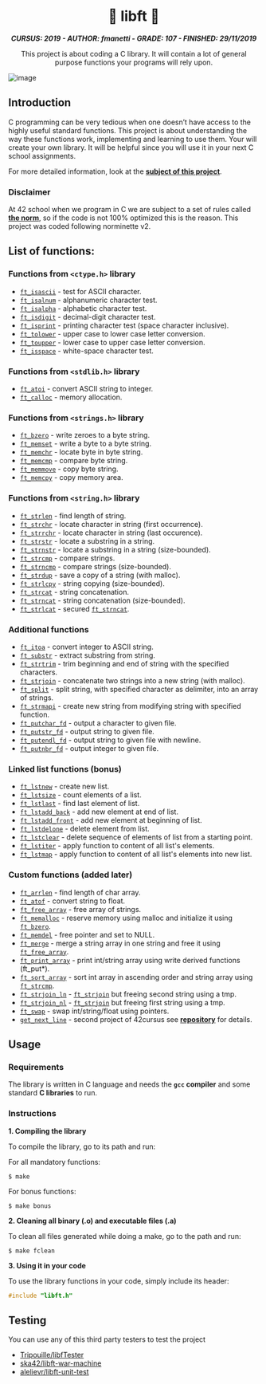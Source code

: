 <h1 align="center">
	📖 libft 📖
</h1>

<p align="center">
	<b><i>CURSUS: 2019 - AUTHOR: fmanetti - GRADE: 107 - FINISHED: 29/11/2019</i></b><br>
</p>

<p align="center">
	This project is about coding a C library. It will contain a lot of general purpose functions your programs will rely upon.
</p>

![image](https://github.com/manettifabrizio/42cursus_srcs/blob/main/images/libft.gif)

## Introduction

C programming can be very tedious when one doesn’t have access to the highly useful
standard functions. This project is about understanding the way these functions work,
implementing and learning to use them. Your will create your own library. It will be
helpful since you will use it in your next C school assignments.

For more detailed information, look at the [**subject of this project**](https://github.com/manettifabrizio/42cursus_srcs/blob/main/subjects/libft/fr.subject_11_2019.pdf).

### Disclaimer

At 42 school when we program in C we are subject to a set of rules called [**the norm**](), so if the code is not 100% optimized this is the reason. This project was coded following norminette v2.

## List of functions:

### Functions from `<ctype.h>` library

* [`ft_isascii`](srcs/ft_isascii.c)					- test for ASCII character.
* [`ft_isalnum`](srcs/ft_isalnum.c)					- alphanumeric character test.
* [`ft_isalpha`](srcs/ft_isalpha.c)					- alphabetic character test.
* [`ft_isdigit`](srcs/ft_isdigit.c)					- decimal-digit character test.
* [`ft_isprint`](srcs/ft_isprint.c)					- printing character test (space character inclusive).
* [`ft_tolower`](srcs/ft_tolower.c)					- upper case to lower case letter conversion.
* [`ft_toupper`](srcs/ft_toupper.c)					- lower case to upper case letter conversion.
* [`ft_isspace`](srcs/ft_isspace.c)					- white-space character test.

### Functions from `<stdlib.h>` library

* [`ft_atoi`](srcs/ft_atoi.c)						- convert ASCII string to integer.
* [`ft_calloc`](srcs/ft_calloc.c)					- memory allocation.

### Functions from `<strings.h>` library

* [`ft_bzero`](srcs/ft_bzero.c)						- write zeroes to a byte string.
* [`ft_memset`](srcs/ft_memset.c)					- write a byte to a byte string.
* [`ft_memchr`](srcs/ft_memchr.c)					- locate byte in byte string.
* [`ft_memcmp`](srcs/ft_memcmp.c)					- compare byte string.
* [`ft_memmove`](srcs/ft_memmove.c)					- copy byte string.
* [`ft_memcpy`](srcs/ft_memcpy.c)					- copy memory area.

### Functions from `<string.h>` library

* [`ft_strlen`](srcs/ft_strlen.c)					- find length of string.
* [`ft_strchr`](srcs/ft_strchr.c)					- locate character in string (first occurrence).
* [`ft_strrchr`](srcs/ft_strrchr.c)					- locate character in string (last occurence).
* [`ft_strstr`](srcs/ft_strstr.c)					- locate a substring in a string.
* [`ft_strnstr`](srcs/ft_strnstr.c)					- locate a substring in a string (size-bounded).
* [`ft_strcmp`](srcs/ft_strcmp.c) 					- compare strings.
* [`ft_strncmp`](srcs/ft_strncmp.c) 				- compare strings (size-bounded).
* [`ft_strdup`](srcs/ft_strdup.c)					- save a copy of a string (with malloc).
* [`ft_strlcpy`](srcs/ft_strlcpy.c)					- string copying (size-bounded).
* [`ft_strcat`](srcs/ft_strcat.c)					- string concatenation.
* [`ft_strncat`](srcs/ft_strncat.c) 				- string concatenation (size-bounded).
* [`ft_strlcat`](srcs/ft_strlcat.c)					- secured [`ft_strncat`](srcs/ft_strncat.c).

### Additional functions

* [`ft_itoa`](srcs/ft_itoa.c)						- convert integer to ASCII string.
* [`ft_substr`](srcs/ft_substr.c)					- extract substring from string.
* [`ft_strtrim`](srcs/ft_strtrim.c)					- trim beginning and end of string with the specified characters.
* [`ft_strjoin`](srcs/ft_strjoin.c)					- concatenate two strings into a new string (with malloc).
* [`ft_split`](srcs/ft_split.c)						- split string, with specified character as delimiter, into an array of strings.
* [`ft_strmapi`](srcs/ft_strmapi.c)					- create new string from modifying string with specified function.
* [`ft_putchar_fd`](srcs/ft_putchar_fd.c)			- output a character to given file.
* [`ft_putstr_fd`](srcs/ft_putstr_fd.c)				- output string to given file.
* [`ft_putendl_fd`](srcs/ft_putendl_fd.c)			- output string to given file with newline.
* [`ft_putnbr_fd`](srcs/ft_putnbr_fd.c)				- output integer to given file.

### Linked list functions (bonus)

* [`ft_lstnew`](srcs_bonus/ft_lstnew.c)				- create new list.
* [`ft_lstsize`](srcs_bonus/ft_lstsize.c)			- count elements of a list.
* [`ft_lstlast`](srcs_bonus/ft_lstlast.c)			- find last element of list.
* [`ft_lstadd_back`](srcs_bonus/ft_lstadd_back.c)	- add new element at end of list.
* [`ft_lstadd_front`](srcs_bonus/ft_lstadd_front.c)	- add new element at beginning of list.
* [`ft_lstdelone`](srcs_bonus/ft_lstdelone.c)		- delete element from list.
* [`ft_lstclear`](srcs_bonus/ft_lstclear.c)			- delete sequence of elements of list from a starting point.
* [`ft_lstiter`](srcs_bonus/ft_lstiter.c)			- apply function to content of all list's elements.
* [`ft_lstmap`](srcs_bonus/ft_lstmap.c)				- apply function to content of all list's elements into new list.

### Custom functions (added later)

* [`ft_arrlen`](srcs_custom/ft_arrlen.c)			- find length of char array.
* [`ft_atof`](srcs_custom/ft_atof.c)				- convert string to float.
* [`ft_free_array`](srcs_custom/ft_free_array.c)	- free array of strings.
* [`ft_memalloc`](srcs_custom/ft_memalloc.c)		- reserve memory using malloc and initialize it using [`ft_bzero`](srcs/ft_bzero.c).
* [`ft_memdel`](srcs_custom/ft_memdel.c)			- free pointer and set to NULL.
* [`ft_merge`](srcs_custom/ft_merge.c)				- merge a string array in one string and free it using [`ft_free_array`](srcs_custom/ft_free_array.c).
* [`ft_print_array`](srcs_custom/ft_print_array.c)	- print int/string array using write derived functions (ft_put*).
* [`ft_sort_array`](srcs_custom/ft_sort_array.c)	- sort int array in ascending order and string array using [`ft_strcmp`](srcs/ft_strcmp.c).
* [`ft_strjoin_ln`](srcs_custom/ft_strjoin_ln.c)	- [`ft_strjoin`](srcs/ft_strjoin.c)	but freeing second string using a tmp.
* [`ft_strjoin_nl`](srcs_custom/ft_strjoin_nl.c)	- [`ft_strjoin`](srcs/ft_strjoin.c)	but freeing first string using a tmp.
* [`ft_swap`](srcs_custom/ft_swap.c)				- swap int/string/float using pointers.
* [`get_next_line`](srcs_custom/get_next_line.c)	- second project of 42cursus see [**repository**](https://github.com/manettifabrizio/42cursus_get_next_line) for details.

## Usage

### Requirements

The library is written in C language and needs the **`gcc` compiler** and some standard **C libraries** to run.

### Instructions

**1. Compiling the library**

To compile the library, go to its path and run:

For all mandatory functions:

```shell
$ make
```

For bonus functions:

```shell
$ make bonus
```

**2. Cleaning all binary (.o) and executable files (.a)**

To clean all files generated while doing a make, go to the path and run:

```shell
$ make fclean
```

**3. Using it in your code**

To use the library functions in your code, simply include its header:

```C
#include "libft.h"
```

## Testing

You can use any of this third party testers to test the project

* [Tripouille/libfTester](https://github.com/Tripouille/libftTester)
* [ska42/libft-war-machine](https://github.com/ska42/libft-war-machine)
* [alelievr/libft-unit-test](https://github.com/alelievr/libft-unit-test)

